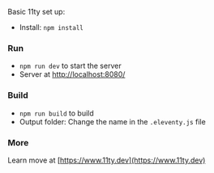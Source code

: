 Basic 11ty set up:

- Install: `npm install`

### Run
- `npm run dev` to start the server
- Server at [http://localhost:8080/](http://localhost:8080/)

### Build
- `npm run build` to build
- Output folder: Change the  name in the `.eleventy.js` file

### More
Learn move at [https://www.11ty.dev](https://www.11ty.dev)
